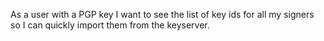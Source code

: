 As a user with a PGP key I want to see the list of key ids for all my signers so I can quickly import them from the keyserver.
